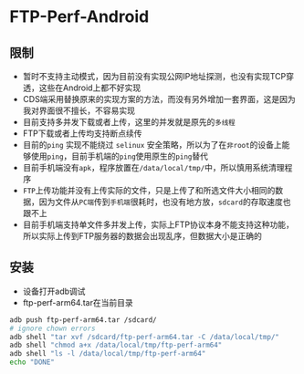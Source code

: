 # FTP-Perf-Android

## 限制

- 暂时不支持主动模式，因为目前没有实现公网IP地址探测，也没有实现TCP穿透，这些在Android上都不好实现
- CDS端采用替换原来的实现方案的方法，而没有另外增加一套界面，这是因为我对界面很不擅长，不容易实现
- 目前支持多并发下载或者上传，这里的并发就是原先的`多线程` 
- FTP下载或者上传均支持断点续传
- 目前的`ping` 实现不能绕过 `selinux` 安全策略，所以为了在`非root`的设备上能够使用`ping`，目前手机端的`ping`使用原生的`ping`替代
- 目前手机端没有`apk`，程序放置在`/data/local/tmp/`中，所以慎用系统清理程序
- `FTP`上传功能并没有上传实际的文件，只是上传了和所选文件大小相同的数据，因为文件从`PC端`传到`手机端`很耗时，也没有地方放，`sdcard`的存取速度也跟不上
- 目前手机端支持单文件多并发上传，实际上FTP协议本身不能支持这种功能，所以实际上传到FTP服务器的数据会出现乱序，但数据大小是正确的

## 安装

- 设备打开adb调试
- ftp-perf-arm64.tar在当前目录



```bash
adb push ftp-perf-arm64.tar /sdcard/
# ignore chown errors
adb shell "tar xvf /sdcard/ftp-perf-arm64.tar -C /data/local/tmp/"
adb shell "chmod a+x /data/local/tmp/ftp-perf-arm64"
adb shell "ls -l /data/local/tmp/ftp-perf-arm64"
echo "DONE"
```

